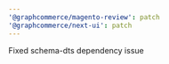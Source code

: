 ```yaml
---
'@graphcommerce/magento-review': patch
'@graphcommerce/next-ui': patch
---
```


Fixed schema-dts dependency issue
